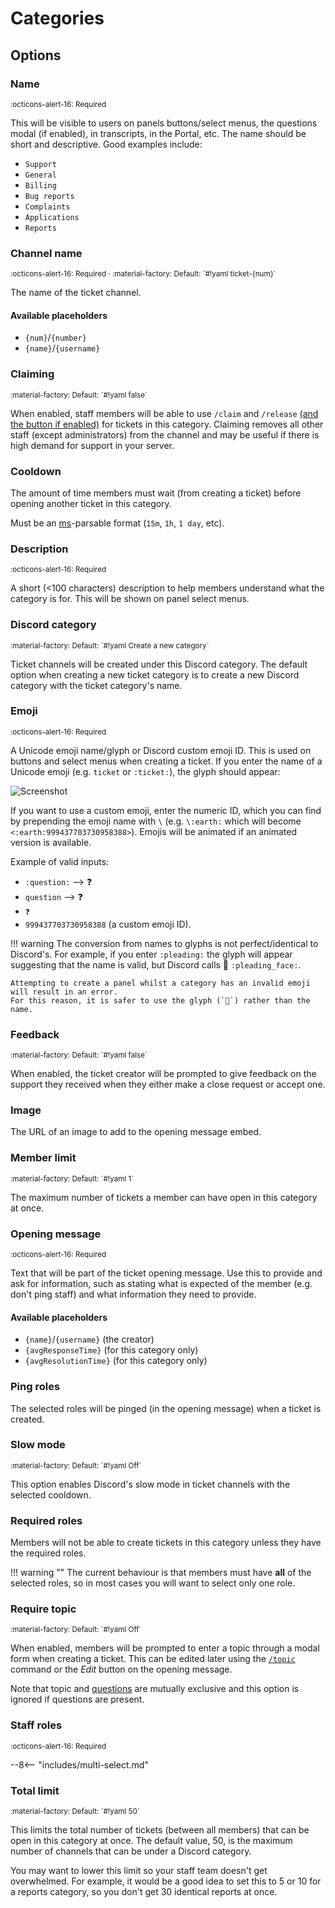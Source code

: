 # Categories

## Options

### Name

<small>
:octicons-alert-16: Required
</small>

This will be visible to users on panels buttons/select menus, the questions modal (if enabled), in transcripts, in the Portal, etc.
The name should be short and descriptive. Good examples include:

- `Support`
- `General`
- `Billing`
- `Bug reports`
- `Complaints`
- `Applications`
- `Reports`

### Channel name

<small>
:octicons-alert-16: Required ·
:material-factory: Default: `#!yaml ticket-{num}`
</small>

The name of the ticket channel.

#### Available placeholders

- `{num}`/`{number}`
- `{name}`/`{username}`


### Claiming

<small>
:material-factory: Default: `#!yaml false`
</small>

When enabled, staff members will be able to use `/claim` and `/release` [(and the button if enabled)](../general.md#claim) for tickets in this category.
Claiming removes all other staff (except administrators) from the channel and may be useful if there is high demand for support in your server.

### Cooldown

The amount of time members must wait (from creating a ticket) before opening another ticket in this category.

Must be an [ms](https://github.com/vercel/ms#readme)-parsable format (`15m`, `1h`, `1 day`, etc).

### Description

<small>
:octicons-alert-16: Required
</small>

A short (<100 characters) description to help members understand what the category is for.
This will be shown on panel select menus.

### Discord category

<small>
:material-factory: Default: `#!yaml Create a new category`
</small>

Ticket channels will be created under this Discord category.
The default option when creating a new ticket category is to create a new Discord category with the ticket category's name.

### Emoji

<small>
:octicons-alert-16: Required
</small>

A Unicode emoji name/glyph or Discord custom emoji ID. This is used on buttons and select menus when creating a ticket.
If you enter the name of a Unicode emoji (e.g. `ticket` or `:ticket:`), the glyph should appear:

![Screenshot](/img/category-emoji.png)

If you want to use a custom emoji, enter the numeric ID, which you can find by prepending the emoji name with `\`
(e.g. `\:earth:` which will become `<:earth:999437703730958388>`).
Emojis will be animated if an animated version is available.

Example of valid inputs:

- `:question:` --> :question:
- `question` --> :question:
- `❓`
- `999437703730958388` (a custom emoji ID).


!!! warning
    The conversion from names to glyphs is not perfect/identical to Discord's.
    For example, if you enter `:pleading:` the glyph will appear suggesting that the name is valid,
    but Discord calls :pleading_face:  `:pleading_face:`.

    Attempting to create a panel whilst a category has an invalid emoji will result in an error.
    For this reason, it is safer to use the glyph (`🥺`) rather than the name.

### Feedback

<small>
:material-factory: Default: `#!yaml false`
</small>

When enabled, the ticket creator will be prompted to give feedback on the support they received when they either make a close request or accept one.

### Image

The URL of an image to add to the opening message embed.

### Member limit

<small>
:material-factory: Default: `#!yaml 1`
</small>

The maximum number of tickets a member can have open in this category at once.

### Opening message

<small>
:octicons-alert-16: Required
</small>

Text that will be part of the ticket opening message.
Use this to provide and ask for information, such as stating what is expected of the member (e.g. don't ping staff) and what information they need to provide.

#### Available placeholders

- `{name}`/`{username}` (the creator)
- `{avgResponseTime}` (for this category only)
- `{avgResolutionTime}` (for this category only)

### Ping roles

The selected roles will be pinged (in the opening message) when a ticket is created.

### Slow mode

<small>
:material-factory: Default: `#!yaml Off`
</small>

This option enables Discord's slow mode in ticket channels with the selected cooldown.

### Required roles

Members will not be able to create tickets in this category unless they have the required roles.

!!! warning ""
    The current behaviour is that members must have **all** of the selected roles,
    so in most cases you will want to select only one role.

### Require topic

<small>
:material-factory: Default: `#!yaml Off`
</small>

When enabled, members will be prompted to enter a topic through a modal form when creating a ticket.
This can be edited later using the [`/topic`](../../features/commands.md#topic) command or the *Edit* button on the opening message.

Note that topic and [questions](./questions.md) are mutually exclusive and this option is ignored if questions are present.

### Staff roles

<small>
:octicons-alert-16: Required
</small>

--8<-- "includes/multi-select.md"

### Total limit

<small>
:material-factory: Default: `#!yaml 50`
</small>

This limits the total number of tickets (between all members) that can be open in this category at once.
The default value, 50, is the maximum number of channels that can be under a Discord category.

You may want to lower this limit so your staff team doesn't get overwhelmed.
For example, it would be a good idea to set this to 5 or 10 for a reports category, so you don't get 30 identical reports at once.
